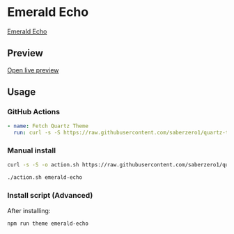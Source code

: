 # Emerald Echo

[Emerald Echo](https://codeberg.org/MalcolmMielle)

## Preview

[Open live preview](https://quartz-themes.github.io/emerald-echo/)

## Usage

### GitHub Actions

```yaml
- name: Fetch Quartz Theme
  run: curl -s -S https://raw.githubusercontent.com/saberzero1/quartz-themes/master/action.sh | bash -s -- emerald-echo
```

### Manual install

```bash
curl -s -S -o action.sh https://raw.githubusercontent.com/saberzero1/quartz-themes/master/action.sh

./action.sh emerald-echo
```

### Install script (Advanced)

After installing:

```bash
npm run theme emerald-echo
```
